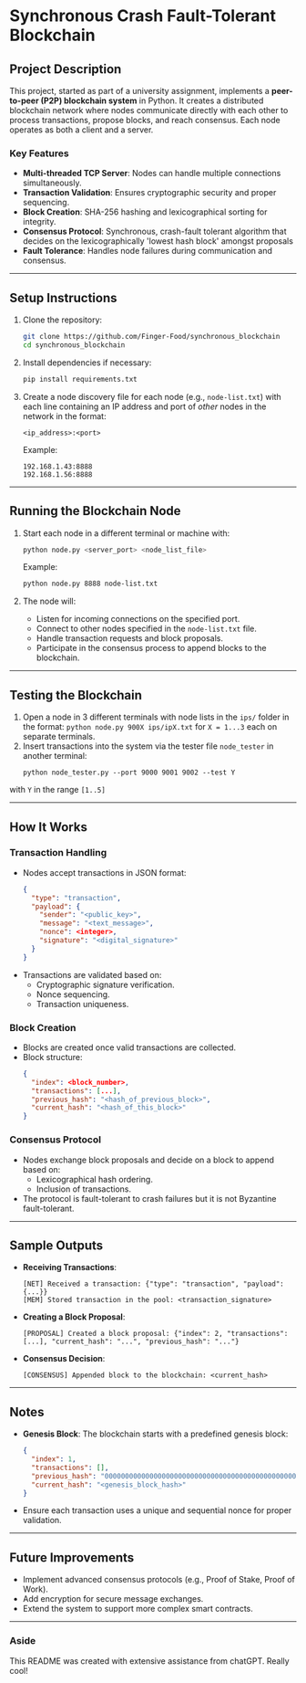 # Synchronous Crash Fault-Tolerant Blockchain

## Project Description

This project, started as part of a university assignment, implements a **peer-to-peer (P2P) blockchain system** in Python. It creates a distributed blockchain network where nodes communicate directly with each other to process transactions, propose blocks, and reach consensus. Each node operates as both a client and a server.

### Key Features

- **Multi-threaded TCP Server**: Nodes can handle multiple connections simultaneously.
- **Transaction Validation**: Ensures cryptographic security and proper sequencing.
- **Block Creation**: SHA-256 hashing and lexicographical sorting for integrity.
- **Consensus Protocol**: Synchronous, crash-fault tolerant algorithm that decides on the lexicographically 'lowest hash block' amongst proposals
- **Fault Tolerance**: Handles node failures during communication and consensus.

---

## Setup Instructions

1. Clone the repository:
   ```bash
   git clone https://github.com/Finger-Food/synchronous_blockchain
   cd synchronous_blockchain
   ```

2. Install dependencies if necessary:
   ```bash
   pip install requirements.txt
   ```

3. Create a node discovery file for each node (e.g., `node-list.txt`) with each line containing an IP address and port of *other* nodes in the network in the format:
   ```
   <ip_address>:<port>
   ```
   Example:
   ```
   192.168.1.43:8888
   192.168.1.56:8888
   ```

---

## Running the Blockchain Node

1. Start each node in a different terminal or machine with:
   ```bash
   python node.py <server_port> <node_list_file>
   ```
   Example:
   ```bash
   python node.py 8888 node-list.txt
   ```

2. The node will:
   - Listen for incoming connections on the specified port.
   - Connect to other nodes specified in the `node-list.txt` file.
   - Handle transaction requests and block proposals.
   - Participate in the consensus process to append blocks to the blockchain.

---

## Testing the Blockchain

1. Open a node in 3 different terminals with node lists in the `ips/` folder in the format:
`python node.py 900X ips/ipX.txt` for `X = 1...3` each on separate terminals.
2. Insert transactions into the system via the tester file `node_tester` in another terminal:
    ```
   python node_tester.py --port 9000 9001 9002 --test Y
   ```
with `Y` in the range `[1..5]`

---

## How It Works

### Transaction Handling
- Nodes accept transactions in JSON format:
  ```json
  {
    "type": "transaction",
    "payload": {
      "sender": "<public_key>",
      "message": "<text_message>",
      "nonce": <integer>,
      "signature": "<digital_signature>"
    }
  }
  ```
- Transactions are validated based on:
  - Cryptographic signature verification.
  - Nonce sequencing.
  - Transaction uniqueness.

### Block Creation
- Blocks are created once valid transactions are collected.
- Block structure:
  ```json
  {
    "index": <block_number>,
    "transactions": [...],
    "previous_hash": "<hash_of_previous_block>",
    "current_hash": "<hash_of_this_block>"
  }
  ```

### Consensus Protocol
- Nodes exchange block proposals and decide on a block to append based on:
  - Lexicographical hash ordering.
  - Inclusion of transactions.
- The protocol is fault-tolerant to crash failures but it is not Byzantine fault-tolerant.

---

## Sample Outputs

- **Receiving Transactions**:
  ```
  [NET] Received a transaction: {"type": "transaction", "payload": {...}}
  [MEM] Stored transaction in the pool: <transaction_signature>
  ```

- **Creating a Block Proposal**:
  ```
  [PROPOSAL] Created a block proposal: {"index": 2, "transactions": [...], "current_hash": "...", "previous_hash": "..."}
  ```

- **Consensus Decision**:
  ```
  [CONSENSUS] Appended block to the blockchain: <current_hash>
  ```

---

## Notes

- **Genesis Block**: The blockchain starts with a predefined genesis block:
  ```json
  {
    "index": 1,
    "transactions": [],
    "previous_hash": "0000000000000000000000000000000000000000000000000000000000000000",
    "current_hash": "<genesis_block_hash>"
  }
  ```
- Ensure each transaction uses a unique and sequential nonce for proper validation.

---

## Future Improvements

- Implement advanced consensus protocols (e.g., Proof of Stake, Proof of Work).
- Add encryption for secure message exchanges.
- Extend the system to support more complex smart contracts.

---

### Aside

This README was created with extensive assistance from chatGPT. Really cool!